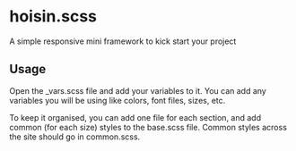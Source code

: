 hoisin.scss
===========

A simple responsive mini framework to kick start your project

## Usage
Open the _vars.scss file and add your variables to it. You can add any variables you will be using like colors, font files, sizes, etc.

To keep it organised, you can add one file for each section, and add common (for each size) styles to the base.scss file. Common styles across the site should go in common.scss.